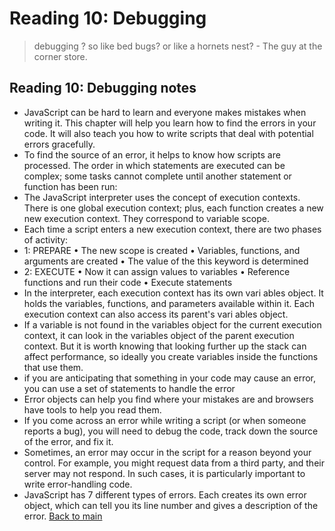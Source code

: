 # Reading 10: Debugging

> debugging ? so like bed bugs? or like a hornets nest? - The guy at the corner store.

## Reading 10: Debugging notes

+ JavaScript can be hard to learn and everyone makes mistakes when writing it. This chapter will help you learn how to find the errors in your code. It will also teach you how to write scripts that deal with potential errors gracefully.
+ To find the source of an error, it helps to know how scripts are processed. The order in which statements are executed can be complex; some tasks cannot complete until another statement or function has been run:
+ The JavaScript interpreter uses the concept of execution contexts. There is one global execution context; plus, each function creates a new new execution context. They correspond to variable scope.
+ Each time a script enters a new execution context, there are two phases of activity:
+ 1: PREPARE
• The new scope is created
• Variables, functions, and arguments are created
• The value of the this keyword is determined
+ 2: EXECUTE
• Now it can assign values to variables
• Reference functions and run their code
• Execute statements
+ In the interpreter, each execution context has its own vari ables object. It holds the variables, functions, and parameters available within it. Each execution context can also access its parent's vari ables object.
+ If a variable is not found in the variables object for the current execution context, it can look in the variables object of the parent execution context. But it is worth knowing that looking further up the stack can affect performance, so ideally you create variables inside the functions that use them.
+ if you are anticipating that something in your code may cause an error, you can use a set of statements to handle the error
+ Error objects can help you find where your mistakes are and browsers have tools to help you read them.
+ If you come across an error while writing a script (or when someone reports a bug), you will need to debug the code, track down the source of the error, and fix it.
+ Sometimes, an error may occur in the script for a reason beyond your control. For example, you might request data from a third party, and their server may not respond. In such cases, it is particularly important to write error-handling code.
+ JavaScript has 7 different types of errors. Each creates its own error object, which can tell you its line number and gives a description of the error.
[Back to main](README.md)